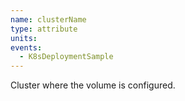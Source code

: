 ```yaml
---
name: clusterName
type: attribute
units:
events:
  - K8sDeploymentSample
---
```


Cluster where the volume is configured.